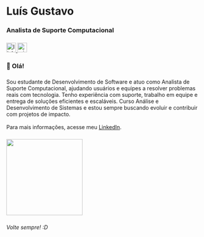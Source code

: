 <h1 align="left">Luís Gustavo</h1>

###

<h3 align="left">Analista de Suporte Computacional</h3>

###

<div align="left">
  <a href="https://www.linkedin.com/in/lgalvesz/" target="_blank">
    <img src="https://img.shields.io/static/v1?message=LinkedIn&logo=linkedin&label=&color=0077B5&logoColor=white&labelColor=&style=for-the-badge" height="25" alt="linkedin logo"  />
  </a>
  <a href="mailto:lgalvesz@outlook.com" target="_blank">
    <img src="https://img.shields.io/static/v1?message=Outlook&logo=microsoft-outlook&label=&color=0078D4&logoColor=white&labelColor=&style=for-the-badge" height="25" alt="microsoft-outlook logo"  />
  </a>
</div>

###

<h3 align="left">👋 Olá!</h3>

###

<p align="left">
Sou estudante de Desenvolvimento de Software e atuo como Analista de Suporte Computacional, ajudando usuários e equipes a resolver problemas reais com tecnologia. Tenho experiência com suporte, trabalho em equipe e entrega de soluções eficientes e escaláveis. Curso Análise e Desenvolvimento de Sistemas e estou sempre buscando evoluir e contribuir com projetos de impacto.<br><br>
Para mais informações, acesse meu <a href="https://www.linkedin.com/in/lgalvesz/" target="_blank">LinkedIn</a>.
</p>

###

<div align="left">
  <img height="200" src="https://media.tenor.com/BuSEbkm9aAIAAAAi/hi-otag.gif"  />
</div>

###

<p align="left"><i>Volte sempre! :D</i></p>

###
